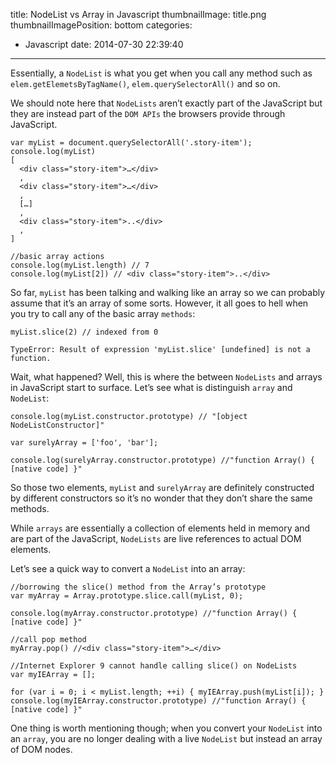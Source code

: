 title: NodeList vs Array in Javascript
thumbnailImage: title.png
thumbnailImagePosition: bottom
categories:
  - Javascript
date: 2014-07-30 22:39:40
---

Essentially, a `NodeList` is what you get when you call any method such as ` elem.getElemetsByTagName()`, `elem.querySelectorAll()` and so on.

<!--more-->

We should note here that `NodeLists` aren’t exactly part of the JavaScript but they are instead part of the `DOM APIs` the browsers provide through JavaScript. 

```
var myList = document.querySelectorAll('.story-item');
console.log(myList)
[
  <div class="story-item">…</div>
  ,
  <div class="story-item">…</div>
  ,
  […]
  ,
  <div class="story-item">..</div>
  ,
]

//basic array actions
console.log(myList.length) // 7
console.log(myList[2]) // <div class="story-item">..</div>
```

So far, `myList` has been talking and walking like an array so we can probably assume that it’s an array of some sorts. However, it all goes to hell when you try to call any of the basic array `methods`:

```
myList.slice(2) // indexed from 0

TypeError: Result of expression 'myList.slice' [undefined] is not a function.
```

Wait, what happened? Well, this is where the between `NodeLists` and arrays in JavaScript start to surface. Let’s see what is distinguish `array` and `NodeList`: 

```
console.log(myList.constructor.prototype) // "[object NodeListConstructor]"

var surelyArray = ['foo', 'bar'];

console.log(surelyArray.constructor.prototype) //"function Array() { [native code] }"
```

So those two elements, `myList` and `surelyArray` are definitely constructed by different constructors so it’s no wonder that they don’t share the same methods.

While `arrays` are essentially a collection of elements held in memory and are part of the JavaScript, `NodeLists` are live references to actual DOM elements.

Let’s see a quick way to convert a `NodeList` into an array:

```
//borrowing the slice() method from the Array’s prototype
var myArray = Array.prototype.slice.call(myList, 0);

console.log(myArray.constructor.prototype) //"function Array() { [native code] }"

//call pop method
myArray.pop() //<div class="story-item">…</div>

//Internet Explorer 9 cannot handle calling slice() on NodeLists
var myIEArray = [];

for (var i = 0; i < myList.length; ++i) { myIEArray.push(myList[i]); }
console.log(myIEArray.constructor.prototype) //"function Array() { [native code] }"
```

One thing is worth mentioning though; when you convert your `NodeList` into an `array`, you are no longer dealing with a live `NodeList` but instead an array of DOM nodes.

